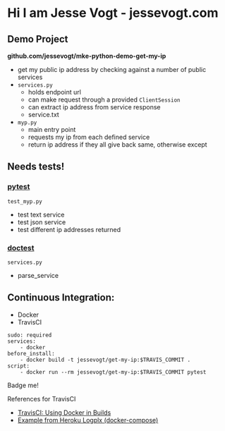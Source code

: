# Hi I am Jesse Vogt - jessevogt.com

## Demo Project
__github.com/jessevogt/mke-python-demo-get-my-ip__
- get my public ip address by checking against a number of public services
- `services.py`
	- holds endpoint url
	- can make request through a provided `ClientSession`
	- can extract ip address from service response
	- service.txt
- `myp.py`
    - main entry point
	- requests my ip from each defined service
	- return ip address if they all give back same, otherwise except
	

## Needs tests!
### [pytest](https://docs.pytest.org/en/latest/)

`test_myp.py`
- test text service
- test json service
- test different ip addresses returned

### [doctest](https://docs.python.org/3/library/doctest.html)
`services.py`
- parse_service


## Continuous Integration:
- Docker
- TravisCI
```
sudo: required
services:
    - docker
before_install:
    - docker build -t jessevogt/get-my-ip:$TRAVIS_COMMIT .
script:
    - docker run --rm jessevogt/get-my-ip:$TRAVIS_COMMIT pytest
```

Badge me!

References for TravisCI
- [TravisCI: Using Docker in Builds](https://docs.travis-ci.com/user/docker/)
- [Example from Heroku Logplx (docker-compose)](https://github.com/heroku/logplex)

